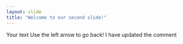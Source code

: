 ```yaml
---
layout: slide
title: "Welcome to our second slide!"
---
```

Your text
Use the left arrow to go back!
I have updated the comment
